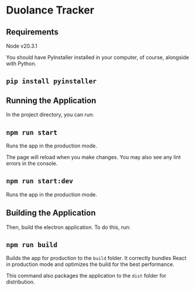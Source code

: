 # Duolance Tracker

## Requirements

Node v20.3.1

You should have PyInstaller installed in your computer, of course, alongside with Python.

## `pip install pyinstaller`

## Running the Application

In the project directory, you can run:

## `npm run start`

Runs the app in the production mode.

The page will reload when you make changes.
You may also see any lint errors in the console.

## `npm run start:dev `

Runs the app in the production mode.

## Building the Application

Then, build the electron application. To do this, run:

## `npm run build`

Builds the app for production to the `build` folder.
It correctly bundles React in production mode and optimizes the build for the best performance.

This command also packages the application to the `dist` folder for distribution.
